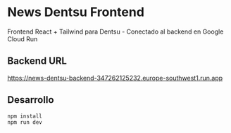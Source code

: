 # News Dentsu Frontend

Frontend React + Tailwind para Dentsu - Conectado al backend en Google Cloud Run

## Backend URL
https://news-dentsu-backend-347262125232.europe-southwest1.run.app

## Desarrollo
```bash
npm install
npm run dev
```
